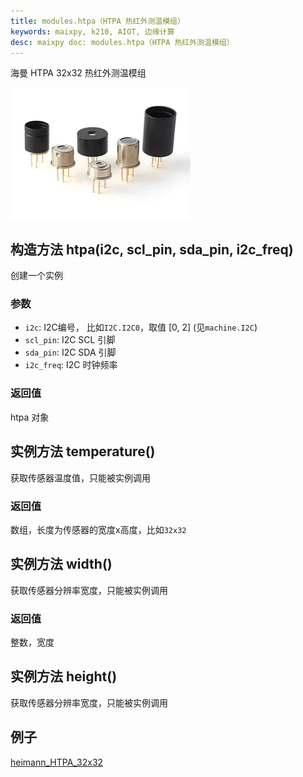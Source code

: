 ```yaml
---
title: modules.htpa（HTPA 热红外测温模组）
keywords: maixpy, k210, AIOT, 边缘计算
desc: maixpy doc: modules.htpa（HTPA 热红外测温模组）
---
```



海曼 HTPA 32x32 热红外测温模组

<img src="../../../assets/hardware/other/htpa32x32.png">

## 构造方法 htpa(i2c, scl_pin, sda_pin, i2c_freq)

创建一个实例

### 参数

* `i2c`: I2C编号， 比如`I2C.I2C0`，取值 [0, 2] (见`machine.I2C`)
* `scl_pin`: I2C SCL 引脚
* `sda_pin`: I2C SDA 引脚
* `i2c_freq`: I2C 时钟频率


### 返回值

htpa 对象


## 实例方法 temperature()

获取传感器温度值，只能被实例调用

### 返回值

数组，长度为传感器的宽度x高度，比如`32x32`

## 实例方法 width()

获取传感器分辨率宽度，只能被实例调用

### 返回值

整数，宽度

## 实例方法 height()

获取传感器分辨率宽度，只能被实例调用


## 例子

[heimann_HTPA_32x32](https://github.com/sipeed/MaixPy_scripts/tree/master/modules/others/heimann_HTPA_32x32)


